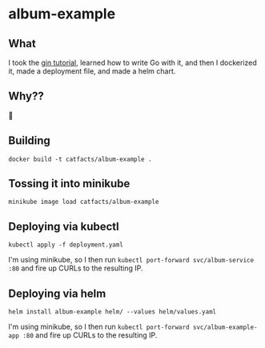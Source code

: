 # album-example
## What
I took the [gin tutorial](https://go.dev/doc/tutorial/web-service-gin), learned how to write Go with it,
and then I dockerized it, made a deployment file, and made a helm chart.

## Why??
🤷

## Building
`docker build -t catfacts/album-example .`

## Tossing it into minikube
`minikube image load catfacts/album-example`

## Deploying via kubectl
`kubectl apply -f deployment.yaml`

I'm using minikube, so I then run `kubectl port-forward svc/album-service :80` and fire up CURLs to the resulting IP.

## Deploying via helm
`helm install album-example helm/ --values helm/values.yaml`

I'm using minikube, so I then run `kubectl port-forward svc/album-example-app :80` and fire up CURLs to the resulting IP.